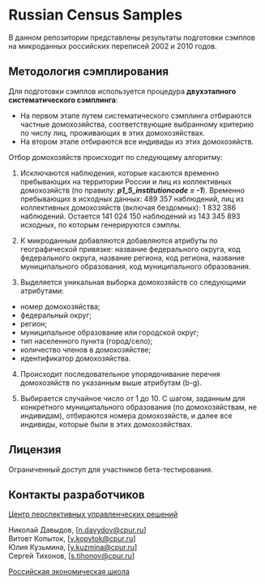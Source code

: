 # Russian Census Samples

В данном репозитории представлены результаты подготовки сэмплов на микроданных российских переписей 2002 и 2010 годов.


## Методология сэмплирования

Для подготовки сэмплов используется процедура **двухэтапного систематического сэмплинга**:

- На первом этапе путем систематического сэмплинга отбираются частные домохозяйства, соответствующие выбранному критерию по числу лиц, проживающих в этих домохозяйствах.
- На втором этапе отбираются все индивиды из этих домохозяйств.

Отбор домохозяйств происходит по следующему алгоритму:

1. Исключаются наблюдения, которые касаются временно пребывающих на территории России и лиц из коллективных домохозяйств (по правилу: ***p1_5_institutioncode = -1***). Временно пребывающих в исходных данных: 489 357 наблюдений, лиц из коллективных домохозяйств (включая бездомных): 1 832 386 наблюдений. Остается 141 024 150 наблюдений из 143 345 893 исходных, по которым генерируются сэмплы.

2. К микроданным добавляются добавляются атрибуты по географической привязке: название федерального округа, код федерального округа, название региона, код региона, название муниципального образования, код муниципального образования.

3. Выделяется уникальная выборка домохозяйств со следующими атрибутами:

- номер домохозяйства;
- федеральный округ;
- регион;
- муниципальное образование или городской округ;
- тип населенного пункта (город/село);
- количество членов в домохозяйстве;
- идентификатор домохозяйства.

4. Происходит последовательное упорядочивание перечня домохозяйств по указанным выше атрибутам (b-g).

5. Выбирается случайное число от 1 до 10. С шагом, заданным для конкретного муниципального образования (по домохозяйствам, не индивидам), отбираются номера домохозяйств, и далее все индивиды, которые были в этих домохозяйствах.

## Лицензия

Ограниченный доступ для участников бета-тестирования.

## Контакты разработчиков

[Центр перспективных управленческих решений](https://cpur.ru/)

Николай Давыдов, [n.davydov@cpur.ru]  
Витовт Копыток, [v.kopytok@cpur.ru]    
Юлия Кузьмина, [y.kuzmina@cpur.ru]  
Сергей Тихонов, [s.tihonov@cpur.ru]

[Российская экономическая школа](https://www.nes.ru/)
